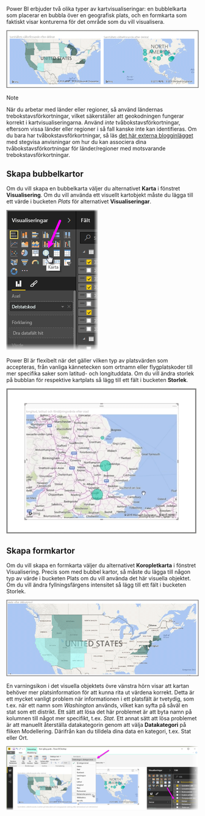 Power BI erbjuder två olika typer av kartvisualiseringar: en bubblelkarta som placerar en bubbla över en geografisk plats, och en formkarta som faktiskt visar konturerna för det område som du vill visualisera.

![](media/3-5-create-map-visualizations/3-5_1.png)

> [!NOTE]
> När du arbetar med länder eller regioner, så använd ländernas trebokstavsförkortningar, vilket säkerställer att geokodningen fungerar korrekt i kartvisualiseringarna. Använd *inte* tvåbokstavsförkortningar, eftersom vissa länder eller regioner i så fall kanske inte kan identifieras.
> Om du bara har tvåbokstavsförkortningar, så läs [det här externa blogginlägget](https://blog.ailon.org/how-to-display-2-letter-country-data-on-a-power-bi-map-85fc738497d6#.yudauacxp) med stegvisa anvisningar om hur du kan associera dina tvåbokstavsförkortningar för länder/regioner med motsvarande trebokstavsförkortningar.
> 
> 

## <a name="create-bubble-maps"></a>Skapa bubbelkartor
Om du vill skapa en bubbelkarta väljer du alternativet **Karta** i fönstret **Visualisering**. Om du vill använda ett visuellt kartobjekt måste du lägga till ett värde i bucketen *Plats* för alternativet **Visualiseringar**.

![](media/3-5-create-map-visualizations/3-5_2.png)

Power BI är flexibelt när det gäller vilken typ av platsvärden som accepteras, från vanliga kännetecken som ortnamn eller flygplatskoder till mer specifika saker som latitud- och longituddata. Om du vill ändra storlek på bubblan för respektive kartplats så lägg till ett fält i bucketen **Storlek**.

![](media/3-5-create-map-visualizations/3-5_3.png)

## <a name="create-shape-maps"></a>Skapa formkartor
Om du vill skapa en formkarta väljer du alternativet **Koropletkarta** i fönstret Visualisering. Precis som med bubbel kartor, så måste du lägga till någon typ av värde i bucketen Plats om du vill använda det här visuella objektet. Om du vill ändra fyllningsfärgens intensitet så lägg till ett fält i bucketen Storlek.

![](media/3-5-create-map-visualizations/3-5_4.png)

En varningsikon i det visuella objektets övre vänstra hörn visar att kartan behöver mer platsinformation för att kunna rita ut värdena korrekt. Detta är ett mycket vanligt problem när informationen i ett platsfält är tvetydig, som t.ex. när ett namn som *Washington* används, vilket kan syfta på såväl en stat som ett distrikt. Ett sätt att lösa det här problemet är att byta namn på kolumnen till något mer specifikt, t.ex. *Stat*. Ett annat sätt att lösa problemet är att manuellt återställa datakategorin genom att välja **Datakategori** på fliken Modellering. Därifrån kan du tilldela dina data en kategori, t.ex. Stat eller Ort.

![](media/3-5-create-map-visualizations/3-5_5.png)

